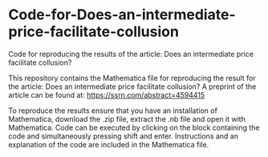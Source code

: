 # Code-for-Does-an-intermediate-price-facilitate-collusion
Code for reproducing the results of the article: Does an intermediate price facilitate collusion?

This repository contains the Mathematica file for reproducing the result for the article: Does an intermediate price facilitate collusion? A preprint of the article can be found at: https://ssrn.com/abstract=4594415

To reproduce the results ensure that you have an installation of Mathematica, download the .zip file, extract the .nb file and open it with Mathematica. Code can be executed by clicking on the block containing the code and simultaneously pressing shift and enter. Instructions and an explanation of the code are included in the Mathematica file. 
